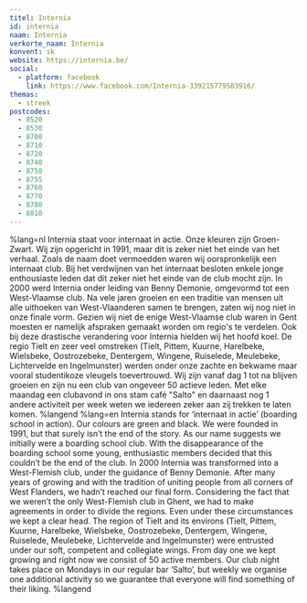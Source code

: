 ```yaml
---
titel: Internia
id: internia
naam: Internia
verkorte_naam: Internia
konvent: sk
website: https://internia.be/
social:
  - platform: facebook
    link: https://www.facebook.com/Internia-339215779503916/
themas:
  - streek
postcodes:
  - 8520
  - 8530
  - 8700
  - 8710
  - 8720
  - 8740
  - 8750
  - 8755
  - 8760
  - 8770
  - 8780
  - 8810
---
```


%lang=nl 
Internia staat voor internaat in actie. Onze kleuren zijn Groen-Zwart. Wij zijn opgericht in 1991, maar dit is zeker niet het einde van het verhaal. Zoals de naam doet vermoedden waren wij oorspronkelijk een internaat club. Bij het verdwijnen van het internaat besloten enkele jonge enthousiaste leden dat dit zeker niet het einde van de club mocht zijn. In 2000 werd Internia onder leiding van Benny Demonie, omgevormd tot een West-Vlaamse club. Na vele jaren groeien en een traditie van mensen uit alle uithoeken van West-Vlaanderen samen te brengen, zaten wij nog niet in onze finale vorm. Gezien wij niet de enige West-Vlaamse club waren in Gent moesten er namelijk afspraken gemaakt worden om regio's te verdelen. Ook bij deze drastische verandering voor Internia hielden wij het hoofd koel. De regio Tielt en zeer veel omstreken (Tielt, Pittem, Kuurne, Harelbeke, Wielsbeke, Oostrozebeke, Dentergem, Wingene, Ruiselede, Meulebeke, Lichtervelde en Ingelmunster) werden onder onze zachte en bekwame maar vooral studentikoze vleugels toevertrouwd. Wij zijn vanaf dag 1 tot na blijven groeien en zijn nu een club van ongeveer 50 actieve leden. Met elke maandag een clubavond in ons stam café "Salto" en daarnaast nog 1 andere activiteit per week weten we iedereen zeker aan zij trekken te laten komen. 
%langend 
%lang=en 
Internia stands for ‘internaat in actie’ (boarding school in action). Our colours are green and black. We were founded in 1991, but that surely isn’t the end of the story. As our name suggests we initially were a boarding school club. With the disappearance of the boarding school some young, enthusiastic members decided that this couldn’t be the end of the club. In 2000 Internia was transformed into a West-Flemish club, under the guidance of Benny Demonie. After many years of growing and with the tradition of uniting people from all corners of West Flanders, we hadn’t reached our final form. Considering the fact that we weren’t the only West-Flemish club in Ghent, we had to make agreements in order to divide the regions. Even under these circumstances we kept a clear head. The region of Tielt and its environs (Tielt, Pittem, Kuurne, Harelbeke, Wielsbeke, Oostrozebeke, Dentergem, Wingene, Ruiselede, Meulebeke, Lichtervelde and Ingelmunster) were entrusted under our soft, competent and collegiate wings. From day one we kept growing and right now we consist of 50 active members. Our club night takes place on Mondays in our regular bar ‘Salto’, but weekly we organise one additional activity so we guarantee that everyone will find something of their liking. 
%langend
